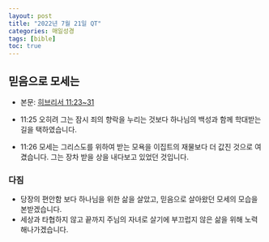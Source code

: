 ```yaml
---
layout: post
title: "2022년 7월 21일 QT"
categories: 매일성경
tags: [bible]
toc: true
---
```


## 믿음으로 모세는
- 본문: [히브리서 11:23~31](https://www.bskorea.or.kr/bible/korbibReadpage.php?version=SAENEW&book=heb&chap=11&sec=23&cVersion=&fontSize=15px&fontWeight=normal#focus)

- 11:25 오히려 그는 잠시 죄의 향락을 누리는 것보다 하나님의 백성과 함께 학대받는 길을 택하였습니다.
- 11:26 모세는 그리스도를 위하여 받는 모욕을 이집트의 재물보다 더 값진 것으로 여겼습니다. 그는 장차 받을 상을 내다보고 있었던 것입니다.

### 다짐
- 당장의 편안함 보다 하나님을 위한 삶을 살았고, 믿음으로 살아왔던 모세의 모습을 본받겠습니다.
- 세상과 타협하지 않고 끝까지 주님의 자녀로 살기에 부끄럽지 않은 삶을 위해 노력해나가겠습니다.
